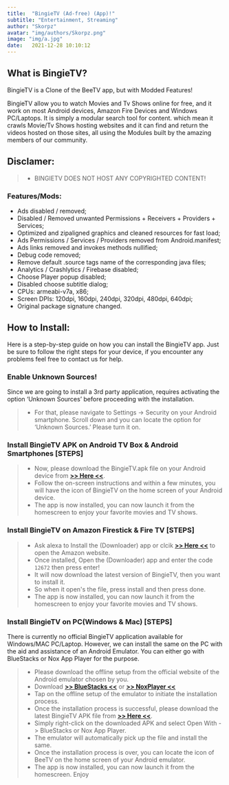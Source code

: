 ```yaml
---
title:  "BingieTV (Ad-free) (App)!"
subtitle: "Entertainment, Streaming"
author: "Skorpz"
avatar: "img/authors/Skorpz.png"
image: "img/a.jpg"
date:   2021-12-28 10:10:12
---
```



## What is BingieTV?
BingieTV is a Clone of the BeeTV app, but with Modded Features!

BingieTV allow you to watch Movies and Tv Shows online for free, and it work on most Android devices, Amazon Fire Devices and Windows PC/Laptops.
It is simply a modular search tool for content. which mean it crawls Movie/Tv Shows hosting websites and it can find and return the videos hosted on those sites, all using the Modules built by the amazing members of our community.

## Disclamer:
> - BINGIETV DOES NOT HOST ANY COPYRIGHTED CONTENT! 

### Features/Mods:
- Ads disabled / removed;
- Disabled / Removed unwanted Permissions + Receivers + Providers + Services;
- Optimized and zipaligned graphics and cleaned resources for fast load;
- Ads Permissions / Services / Providers removed from Android.manifest;
- Ads links removed and invokes methods nullified;
- Debug code removed;
- Remove default .source tags name of the corresponding java files;
- Analytics / Crashlytics / Firebase disabled;
- Choose Player popup disabled;
- Disabled choose subtitle dialog;
- CPUs: armeabi-v7a, x86;
- Screen DPIs: 120dpi, 160dpi, 240dpi, 320dpi, 480dpi, 640dpi;
- Original package signature changed.

## How to Install:
Here is a step-by-step guide on how you can install the BingieTV app.
Just be sure to follow the right steps for your device, if you encounter any problems feel free to contact us for help.

### Enable Unknown Sources!
Since we are going to install a 3rd party application, requires activating the option ‘Unknown Sources’ before proceeding with the installation.
> - For that, please navigate to Settings -> Security on your Android smartphone. Scroll down and you can locate the option for ‘Unknown Sources.’ Please turn it on.

### Install BingieTV APK on Android TV Box & Android Smartphones [STEPS]
> - Now, please download the BingieTV.apk file on your Android device from [**>> Here <<**](https://github.com/TeamSkorpz/teamskorpz.github.io/releases/download/Bingie-TV/BingieTV.apk).
> - Follow the on-screen instructions and within a few minutes, you will have the icon of BingieTV on the home screen of your Android device.
> - The app is now installed, you can now launch it from the homescreen to enjoy your favorite movies and TV shows.

### Install BingieTV on Amazon Firestick & Fire TV [STEPS]
> - Ask alexa to Install the (Downloader) app or clcik [**>> Here <<**](https://amzn.to/3oIIJhM) to open the Amazon website.
> - Once installed, Open the (Downloader) app and enter the code `12672` then press enter!
> - It will now download the latest version of BingieTV, then you want to install it.
> - So when it open's the file, press install and then press done.
> - The app is now installed, you can now launch it from the homescreen to enjoy your favorite movies and TV shows.

### Install BingieTV on PC(Windows & Mac) [STEPS]
There is currently no official BingieTV application available for Windows/MAC PC/Laptop. However, we can install the same on the PC with the aid and assistance of an Android Emulator.
You can either go with BlueStacks or Nox App Player for the purpose.

> - Please download the offline setup from the official website of the Android emulator chosen by you.
> - Download [**>> BlueStacks <<**](https://www.bluestacks.com/) or [**>> NoxPlayer <<**](https://www.bignox.com/)
> - Tap on the offline setup of the emulator to initiate the installation process.
> - Once the installation process is successful, please download the latest BingieTV APK file from [**>> Here <<**](https://github.com/TeamSkorpz/teamskorpz.github.io/releases/download/Bingie-TV/BingieTV.apk).
> - Simply right-click on the downloaded APK and select Open With -> BlueStacks or Nox App Player.
> - The emulator will automatically pick up the file and install the same.
> - Once the installation process is over, you can locate the icon of BeeTV on the home screen of your Android emulator.
> - The app is now installed, you can now launch it from the homescreen. Enjoy